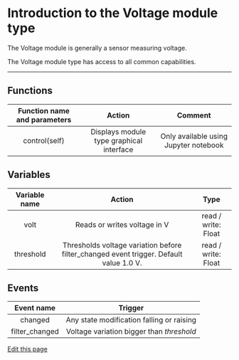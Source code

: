 # Introduction to the Voltage module type

The Voltage module is generally a sensor measuring voltage.

The Voltage module type has access to all common capabilities.

----

## Functions

| **Function name and parameters** | **Action** | **Comment** |
| :---: | :---: | :---: |
| control(self) | Displays module type graphical interface | Only available using Jupyter notebook |

## Variables

| **Variable name** | **Action** | **Type** |
| :---: | :---: | :---: |
| volt | Reads or writes voltage in V | read / write: Float |
| threshold | Thresholds voltage variation before filter_changed event trigger. Default value 1.0 V. | read / write: Float |

## Events

| **Event name** | **Trigger** |
| :---: | :---: |
| changed | Any state modification falling or raising |
| filter_changed | Voltage variation bigger than *threshold* |

<div class="cust_edit_page"><a href="https://{{gh_path}}{{boards_path}}/voltage.md">Edit this page</a></div>
